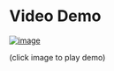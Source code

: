 # **Video Demo**

[![image](https://github.com/user-attachments/assets/b77baa67-ed55-416e-b5ad-8ef80b357966)](https://youtu.be/TuDdWCjRJPw)

(click image to play demo)
